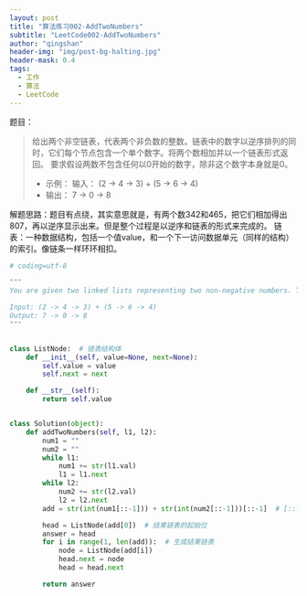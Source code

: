 ```yaml
---
layout: post
title: "算法练习002-AddTwoNumbers"
subtitle: "LeetCode002-AddTwoNumbers"
author: "qingshan"
header-img: "img/post-bg-halting.jpg"
header-mask: 0.4
tags:
  - 工作
  - 算法
  - LeetCode
---
```


题目：
>给出两个非空链表，代表两个非负数的整数。链表中的数字以逆序排列的同时，它们每个节点包含一个单个数字。将两个数相加并以一个链表形式返回。
 要求假设两数不包含任何以0开始的数字，除非这个数字本身就是0。
>* 示例：
   输入： (2 -> 4 -> 3) + (5 -> 6 -> 4)
>* 输出： 7 -> 0 -> 8

解题思路：题目有点绕，其实意思就是，有两个数342和465，把它们相加得出807，再以逆序显示出来。但是整个过程是以逆序和链表的形式来完成的。
链表：一种数据结构，包括一个值value，和一个下一访问数据单元（同样的结构）的索引。像链条一样环环相扣。

```python
# coding=utf-8

"""
You are given two linked lists representing two non-negative numbers. The digits are stored in reverse order and each of their nodes contain a single digit. Add the two numbers and return it as a linked list.

Input: (2 -> 4 -> 3) + (5 -> 6 -> 4)
Output: 7 -> 0 -> 8
"""


class ListNode:  # 链表结构体
    def __init__(self, value=None, next=None):
        self.value = value
        self.next = next

    def __str__(self):
        return self.value


class Solution(object):
    def addTwoNumbers(self, l1, l2):
        num1 = ""
        num2 = ""
        while l1:
            num1 += str(l1.val)
            l1 = l1.next
        while l2:
            num2 += str(l2.val)
            l2 = l2.next
        add = str(int(num1[::-1])) + str(int(num2[::-1]))[::-1]  # [::-1]是翻转字符串的意思

        head = ListNode(add[0])  # 结果链表的起始位
        answer = head
        for i in range(1, len(add)):  # 生成结果链表
            node = ListNode(add[i])
            head.next = node
            head = head.next

        return answer
```